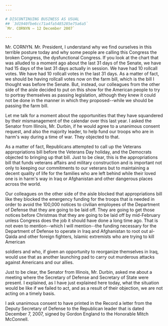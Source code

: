 ```yaml
---
---

# DISCONTINUING BUSINESS AS USUAL
## `3d1940fbe6cc71a4fa5485285e75a6a5`
`Mr. CORNYN — 12 December 2007`

---
```



Mr. CORNYN. Mr. President, I understand why we find ourselves in this 
terrible posture today and why some people are calling this Congress 
the broken Congress, the dysfunctional Congress. If you look at the 
chart that was alluded to a moment ago about the last 31 days of the 
Senate, we have had 15 days of the last 31 days actually in session. We 
have had 10 rollcall votes. We have had 10 rollcall votes in the last 
31 days. As a matter of fact, we should be having rollcall votes now on 
the farm bill, which is the bill I thought was before the Senate. But, 
instead, our colleagues from the other side of the aisle decided to put 
on this show for the American people to try to portray themselves as 
passing legislation, although they knew it could not be done in the 
manner in which they proposed--while we should be passing the farm 
bill.

Let me talk for a moment about the opportunities that they have 
squandered by their mismanagement of the calendar over this last year. 
I asked the Senator from Illinois, Mr. Durbin, if he would agree to a 
unanimous consent request, and also the majority leader, to help fund 
our troops who are in harm's way during a time of war. They objected to 
that.

As a matter of fact, Republicans attempted to call up the Veterans 
appropriations bill before the Veterans Day holiday, and the Democrats 
objected to bringing up that bill. Just to be clear, this is the 
appropriations bill that funds veterans affairs and military 
construction and is important not only to keeping our commitments to 
our veterans but to maintaining a decent quality of life for the 
families who are left behind while their loved one is in harm's way in 
Iraq or Afghanistan and other dangerous places across the world.

Our colleagues on the other side of the aisle blocked that 
appropriations bill like they blocked the emergency funding for the 
troops that is needed in order to avoid the 100,000 notices to civilian 
employees of the Department of Defense that they are going to be laid 
off. They are going to get those notices before Christmas that they are 
going to be laid off by mid-February unless Congress does the job it 
should have done a long time ago. That is not even to mention--which I 
will mention--the funding necessary for the Department of Defense to 
operate in Iraq and Afghanistan to root out al-Qaida and other foreign 
fighters, Islamic extremists who are trying to kill American


soldiers and who, if given an opportunity to reorganize themselves in 
Iraq, would use that as another launching pad to carry out murderous 
attacks against Americans and our allies.

Just to be clear, the Senator from Illinois, Mr. Durbin, asked me 
about a meeting where the Secretary of Defense and Secretary of State 
were present. I explained, as I have just explained here today, what 
the situation would be like if we failed to act, and as a result of 
their objection, we are not acting on a timely basis.

I ask unanimous consent to have printed in the Record a letter from 
the Deputy Secretary of Defense to the Republican leader that is dated 
December 7, 2007, signed by Gordon England to the Honorable Mitch 
McConnell.